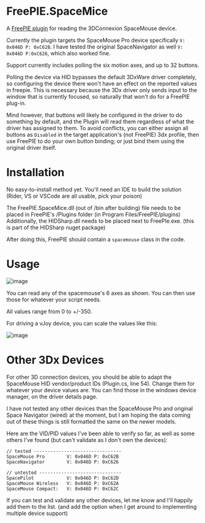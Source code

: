 # FreePIE.SpaceMice
A [FreePIE plugin](https://github.com/AndersMalmgren/FreePIE) for reading the 3DConnexion SpaceMouse device.



Currently the plugin targets the SpaceMouse Pro device specifically `V: 0x046D P: 0xC62B`. 
I have tested the original SpaceNavigator as well `V: 0x046D P:0xC626`, which also worked fine.

Support currently includes polling the six motion axes, and up to 32 buttons.

Polling the device via HID bypasses the default 3DxWare driver completely, so configuring the device there won't have an effect on the reported values in freepie. This is necessary because the 3Dx driver only sends input to the window that is currently focused, so naturally that won't do for a FreePIE plug-in. 

Mind however, that buttons will likely be configured in the driver to do something by default, and the Plugin will read them regardless of what the driver has assigned to them. To avoid conflicts, you can either assign all buttons as `Disabled`  in the target application's (not FreePIE) 3dx profile, then use FreePIE to do your own button binding; or just bind them using the original driver itself.

# Installation

No easy-to-install method yet. You'll need an IDE to build the solution (Rider, VS or VSCode are all usable, pick your poison)

The FreePIE.SpaceMice.dll (out of /bin after building) file needs to be placed in FreePIE's /Plugins folder (in Program Files/FreePIE/plugins)
Additionally, the HIDSharp.dll needs to be placed next to FreePIe.exe. (this is part of the HIDSharp nuget package)

After doing this, FreePIE should contain a `spacemouse` class in the code. 

# Usage

![image](https://github.com/user-attachments/assets/3199b3f4-95c8-4e2e-8fd5-b95ade654485)

You can read any of the spacemouse's 6 axes as shown. You can then use those for whatever your script needs. 

All values range from 0 to +/-350. 

For driving a vJoy device, you can scale the values like this: 

![image](https://github.com/user-attachments/assets/a852a57e-52a0-4782-8c5c-9e2419380b16)



# Other 3Dx Devices

For other 3D connection devices, you should be able to adapt the SpaceMouse HID vendor/product IDs (Plugin.cs, line 54). Change them for whatever your device values are. You can find those in the windows device manager, on the driver details page.

I have not tested any other devices than the SpaceMouse Pro and original Space Navigator (wired) at the moment, but I am hoping the data coming out of these things is still formatted the same on the newer models. 

Here are the VID/PID values I've been able to verify so far, as well as some others I've found (but can't validate as I don't own the devices):
```
// tested --------------------------------
SpaceMouse Pro        V: 0x046D P: 0xC62B
SpaceNavigator        V: 0x046D P: 0xC626

// untested ------------------------------
SpacePilot            V: 0x046D P: 0xC62D
SpaceMouse Wireless   V: 0x046D P: 0xC62A
SpaceMouse Compact:   V: 0x046D P: 0xC62C

```

If you can test and validate any other devices, let me know and I'll happily add them to the list. 
(and add the option when I get around to implementing multiple device support)

